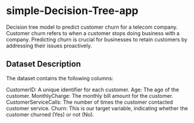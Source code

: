 # simple-Decision-Tree-app

Decision tree model to predict customer churn for a telecom company.
Customer churn refers to when a customer stops doing business with a company.
Predicting churn is crucial for businesses to retain customers by addressing their issues proactively.


## Dataset Description
The dataset contains the following columns:

CustomerID: A unique identifier for each customer.
Age: The age of the customer.
MonthlyCharge: The monthly bill amount for the customer.
CustomerServiceCalls: The number of times the customer contacted customer service.
Churn: This is our target variable, indicating whether the customer churned (Yes) or not (No).
